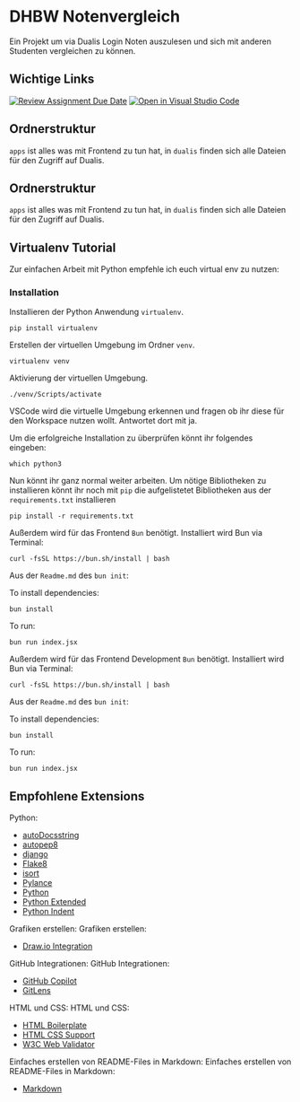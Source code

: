 # DHBW Notenvergleich

Ein Projekt um via Dualis Login Noten auszulesen und sich mit anderen Studenten vergleichen zu können.

## Wichtige Links

[![Review Assignment Due Date](https://classroom.github.com/assets/deadline-readme-button-24ddc0f5d75046c5622901739e7c5dd533143b0c8e959d652212380cedb1ea36.svg)](https://classroom.github.com/a/IEPW_6q_)
[![Open in Visual Studio Code](https://classroom.github.com/assets/open-in-vscode-718a45dd9cf7e7f842a935f5ebbe5719a5e09af4491e668f4dbf3b35d5cca122.svg)](https://classroom.github.com/online_ide?assignment_repo_id=11744256&assignment_repo_type=AssignmentRepo)

## Ordnerstruktur

`apps` ist alles was mit Frontend zu tun hat, in `dualis` finden sich alle Dateien für den Zugriff auf Dualis.

## Ordnerstruktur

`apps` ist alles was mit Frontend zu tun hat, in `dualis` finden sich alle Dateien für den Zugriff auf Dualis.

## Virtualenv Tutorial

Zur einfachen Arbeit mit Python empfehle ich euch virtual env zu nutzen:

### Installation

Installieren der Python Anwendung `virtualenv`.

    pip install virtualenv

Erstellen der virtuellen Umgebung im Ordner `venv`.

    virtualenv venv

Aktivierung der virtuellen Umgebung.

    ./venv/Scripts/activate

VSCode wird die virtuelle Umgebung erkennen und fragen ob ihr diese für den Workspace nutzen wollt. Antwortet dort mit ja.

Um die erfolgreiche Installation zu überprüfen könnt ihr folgendes eingeben:

    which python3

Nun könnt ihr ganz normal weiter arbeiten. Um nötige Bibliotheken zu installieren könnt ihr noch mit `pip` die aufgelistetet Bibliotheken aus der `requirements.txt` installieren

    pip install -r requirements.txt

Außerdem wird für das Frontend `Bun` benötigt. Installiert wird Bun via Terminal:

    curl -fsSL https://bun.sh/install | bash

Aus der `Readme.md` des `bun init`:

To install dependencies:

    bun install

To run:

    bun run index.jsx

Außerdem wird für das Frontend Development `Bun` benötigt. Installiert wird Bun via Terminal:

    curl -fsSL https://bun.sh/install | bash

Aus der `Readme.md` des `bun init`:

To install dependencies:

    bun install

To run:

    bun run index.jsx

## Empfohlene Extensions

Python:

- [autoDocsstring](vscode:extension/njpwerner.autodocstring)
- [autopep8](vscode:extension/ms-python.autopep8)
- [django](vscode:extension/batisteo.vscode-django)
- [Flake8](vscode:extension/ms-python.flake8)
- [isort](vscode:extension/ms-python.isort)
- [Pylance](vscode:extension/ms-python.vscode-pylance)
- [Python](vscode:extension/ms-python.python)
- [Python Extended](vscode:extension/tushortz.python-extended-snippets)
- [Python Indent](vscode:extension/KevinRose.vsc-python-indent)

Grafiken erstellen:
Grafiken erstellen:

- [Draw.io Integration](vscode:extension/hediet.vscode-drawio)

GitHub Integrationen:
GitHub Integrationen:

- [GitHub Copilot](vscode:extension/GitHub.copilot)
- [GitLens](vscode:extension/eamodio.gitlens)

HTML und CSS:
HTML und CSS:

- [HTML Boilerplate](vscode:extension/sidthesloth.html5-boilerplate)
- [HTML CSS Support](vscode:extension/ecmel.vscode-html-css)
- [W3C Web Validator](vscode:extension/CelianRiboulet.webvalidator)

Einfaches erstellen von README-Files in Markdown:
Einfaches erstellen von README-Files in Markdown:

- [Markdown](vscode:extension/yzhang.markdown-all-in-one)
